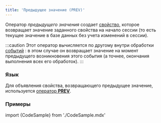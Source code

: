 ```yaml
---
title: 'Предыдущее значение (PREV)'
---
```


Оператор *предыдущего значения* создает [свойство](Properties.md), которое возвращает значение заданного свойства на начало сессии (то есть текущее значение в базе данных без учета изменений в сессии).

:::caution
Этот оператор вычисляется по другому внутри обработки [событий](Events.md#change) : в этом случае он возвращает значение на момент предыдущего возникновения этого события (а точнее, окончания выполнения всех его обработок).
:::

### Язык

Для объявления свойства, возвращающего предыдущее значение, используется [оператор **PREV**](PREV_operator.md). 

### Примеры


import {CodeSample} from './CodeSample.mdx'

<CodeSample url="https://ru-documentation.lsfusion.org/sample?file=OperatorPropertySample&block=prev"/>
